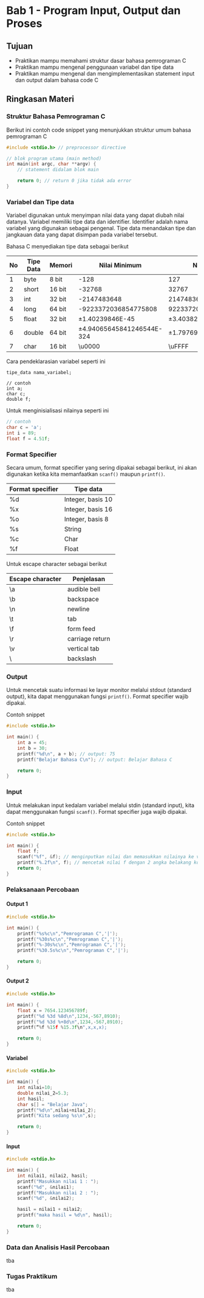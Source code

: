 # Bab 1 - Program Input, Output dan Proses

## Tujuan
*   Praktikan mampu memahami struktur dasar bahasa pemrograman C
*   Praktikan mampu mengenal penggunaan variabel dan tipe data
*   Praktikan mampu mengenal dan mengimplementasikan statement input dan output dalam bahasa code C

## Ringkasan Materi

### Struktur Bahasa Pemrograman C

Berikut ini contoh code snippet yang menunjukkan struktur umum bahasa pemrograman C

```c
#include <stdio.h> // preprocessor directive

// blok program utama (main method)
int main(int argc, char **argv) {
    // statement didalam blok main

    return 0; // return 0 jika tidak ada error
}
```

### Variabel dan Tipe data

Variabel digunakan untuk menyimpan nilai data yang dapat diubah nilai datanya. Variabel
memiliki tipe data dan identifier. Identifier adalah nama variabel yang digunakan sebagai
pengenal. Tipe data menandakan tipe dan jangkauan data yang dapat disimpan pada
variabel tersebut.

Bahasa C menyediakan tipe data sebagai berikut

No | Tipe Data | Memori | Nilai Minimum | Nilai Maksimum
---|-----------|--------|---------------|---------------
1 | byte | 8 bit | -128 | 127
2 | short | 16 bit | -32768 | 32767
3 | int | 32 bit | -2147483648  | 2147483647
4 | long | 64 bit | -9223372036854775808  | 9223372036854775807
5 | float | 32 bit | ±1.40239846E-45 | ±3.40382347E+8
6 | double | 64 bit | ±4.94065645841246544E-324 | ±1.79769313486231570E+308
7 | char | 16 bit | \u0000 | \uFFFF

Cara pendeklarasian variabel seperti ini

```
tipe_data nama_variabel;

// contoh
int a;
char c;
double f;
```

Untuk menginisialisasi nilainya seperti ini

```c
// contoh
char c = 'a';
int i = 89;
float f = 4.51f;
```

### Format Specifier

Secara umum, format specifier yang sering dipakai sebagai berikut, ini akan digunakan ketika kita memanfaatkan `scanf()` maupun `printf()`.

Format specifier | Tipe data
---------------- | ---------
%d | Integer, basis 10
%x | Integer, basis 16
%o | Integer, basis 8
%s | String
%c | Char
%f | Float

Untuk escape character sebagai berikut

Escape character | Penjelasan
---------------- | ----------
\a | audible bell
\b | backspace
\n | newline
\t | tab
\f | form feed
\r | carriage return
\v | vertical tab
\\ | backslash


### Output

Untuk mencetak suatu informasi ke layar monitor melalui stdout (standard output), kita dapat
menggunakan fungsi `printf()`. Format specifier wajib dipakai.

Contoh snippet

```c
#include <stdio.h>

int main() {
    int a = 45;
    int b = 30;
    printf("%d\n", a + b); // output: 75
    printf("Belajar Bahasa C\n"); // output: Belajar Bahasa C

    return 0;
}
```

### Input

Untuk melakukan input kedalam variabel melalui stdin (standard input), kita dapat menggunakan fungsi `scanf()`. Format specifier juga wajib dipakai.

Contoh snippet

```c
#include <stdio.h>

int main() {
    float f;
    scanf("%f", &f); // menginputkan nilai dan memasukkan nilainya ke variabel f
    printf("%.2f\n", f); // mencetak nilai f dengan 2 angka belakang koma
    return 0;
}
```

### Pelaksanaan Percobaan

#### Output 1

```c
#include <stdio.h>

int main() {
    printf("%s%c\n","Pemrograman C",'|');
    printf("%30s%c\n","Pemrograman C",'|');
    printf("%-30s%c\n","Pemrograman C",'|');
    printf("%30.5s%c\n","Pemrograman C",'|');

    return 0;
}
```

#### Output 2

```c
#include <stdio.h>

int main() {
    float x = 7654.123456789f;
    printf("%d %3d %8d\n",1234,-567,8910);
    printf("%d %3d %+8d\n",1234,-567,8910);
    printf(“%f %15f %15.3f\n",x,x,x); 

    return 0;
}
```

#### Variabel

```c
#include <stdio.h>

int main() {
    int nilai=10;
    double nilai_2=5.3;
    int hasil;
    char s[] = "Belajar Java";
    printf("%d\n",nilai+nilai_2);
    printf("Kita sedang %s\n",s);

    return 0;
}
```

#### Input

```c
#include <stdio.h>

int main() {
    int nilai1, nilai2, hasil;
    printf("Masukkan nilai 1 : ");
    scanf("%d", &nilai1);
    printf("Masukkan nilai 2 : ");
    scanf("%d", &nilai2);

    hasil = nilai1 + nilai2;
    printf("maka hasil = %d\n", hasil);

    return 0;
}
```

### Data dan Analisis Hasil Percobaan

tba

### Tugas Praktikum

tba